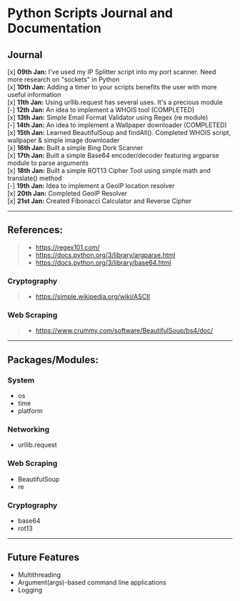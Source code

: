 # Python Scripts Journal and Documentation <br>

## Journal
[x] **09th Jan:** I've used my IP Splitter script into my port scanner. Need more research on "sockets" in Python <br>
[x] **10th Jan:** Adding a timer to your scripts benefits the user with more useful information <br>
[x] **11th Jan:** Using urllib.request has several uses. It's a precious module <br>
[-] **12th Jan:** An idea to implement a WHOIS tool (COMPLETED) <br>
[x] **13th Jan:** Simple Email Format Validator using Regex (re module) <br>
[-] **14th Jan:** An idea to implement a Wallpaper downloader (COMPLETED) <br>
[x] **15th Jan:** Learned BeautifulSoup and findAll(). Completed WHOIS script, wallpaper & simple image downloader<br>
[x] **16th Jan:** Built a simple Bing Dork Scanner <br>
[x] **17th Jan:** Built a simple Base64 encoder/decoder featuring argparse module to parse arguments <br>
[x] **18th Jan:** Built a simple ROT13 Cipher Tool using simple math and translate() method <br>
[-] **19th Jan:** Idea to implement a GeoIP location resolver <br>
[x] **20th Jan:** Completed GeoIP Resolver<br>
[x] **21st Jan:** Created Fibonacci Calculator and Reverse Cipher<br>
___
## References: 
> - https://regex101.com/
> - https://docs.python.org/3/library/argparse.html
> - https://docs.python.org/3/library/base64.html

### Cryptography
> - https://simple.wikipedia.org/wiki/ASCII

### Web Scraping
> - https://www.crummy.com/software/BeautifulSoup/bs4/doc/

___

## Packages/Modules: 
### System
- os
- time
- platform

### Networking
- urllib.request

### Web Scraping
- BeautifulSoup
- re

### Cryptography
- base64
- rot13

___
## Future Features
- Multithreading
- Argument(args)-based command line applications
- Logging
